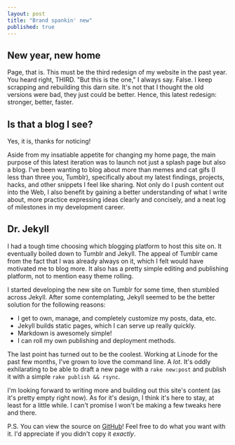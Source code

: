 ```yaml
---
layout: post
title: "Brand spankin' new"
published: true
---
```


## New year, new home

Page, that is. This must be the third redesign of my website in the past year. You heard right, THIRD. "But this is the one," I always say. False. I keep scrapping and rebuilding this darn site. It's not that I thought the old versions were bad, they just could be better. Hence, this latest redesign: stronger, better, faster.

## Is that a blog I see?

Yes, it is, thanks for noticing!

Aside from my insatiable appetite for changing my home page, the main purpose of this latest iteration was to launch not just a splash page but also a blog. I've been wanting to blog about more than memes and cat gifs (I less than three you, Tumblr), specifically about my latest findings, projects, hacks, and other snippets I feel like sharing. Not only do I push content out into the Web, I also benefit by gaining a better understanding of what I write about, more practice expressing ideas clearly and concisely, and a neat log of milestones in my development career.

## Dr. Jekyll

I had a tough time choosing which blogging platform to host this site on. It eventually boiled down to Tumblr and Jekyll. The appeal of Tumblr came from the fact that I was already always on it, which I felt would have motivated me to blog more. It also has a pretty simple editing and publishing platform, not to mention easy theme rolling.

I started developing the new site on Tumblr for some time, then stumbled across Jekyll. After some contemplating, Jekyll seemed to be the better solution for the following reasons:

*   I get to own, manage, and completely customize my posts, data, etc.
*   Jekyll builds static pages, which I can serve up really quickly.
*   Markdown is awesomely simple!
*   I can roll my own publishing and deployment methods.

The last point has turned out to be the coolest. Working at Linode for the past few months, I've grown to love the command line. A _lot_. It's oddly exhilarating to be able to draft a new page with a `rake new:post` and publish it with a simple `rake publish && rsync`.

I'm looking forward to writing more and building out this site's content (as it's pretty empty right now). As for it's design, I think it's here to stay, at least for a little while. I can't promise I won't be making a few tweaks here and there.

P.S. You can view the source on [GitHub](http://github.com/jico/baligod.com)! Feel free to do what you want with it. I'd appreciate if you didn't copy it _exactly_.